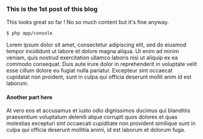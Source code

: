 ### This is the 1st post of this blog

This looks great so far ! No so much content but it's fine anyway.

```bash
$ php app/console
```

Lorem ipsum dolor sit amet, consectetur adipiscing elit, sed do eiusmod tempor incididunt ut labore
et dolore magna aliqua. Ut enim ad minim veniam, quis nostrud exercitation ullamco laboris nisi
ut aliquip ex ea commodo consequat. Duis aute irure dolor in reprehenderit in voluptate velit
esse cillum dolore eu fugiat nulla pariatur. Excepteur sint occaecat cupidatat non proident,
sunt in culpa qui officia deserunt mollit anim id est laborum.

#### Another part here

At vero eos et accusamus et iusto odio dignissimos ducimus qui blanditiis praesentium voluptatum deleniti atque
corrupti quos dolores et quas molestias excepturi sint occaecati cupiditate non provident
similique sunt in culpa qui officia deserunt mollitia animi, id est laborum et dolorum fuga.
